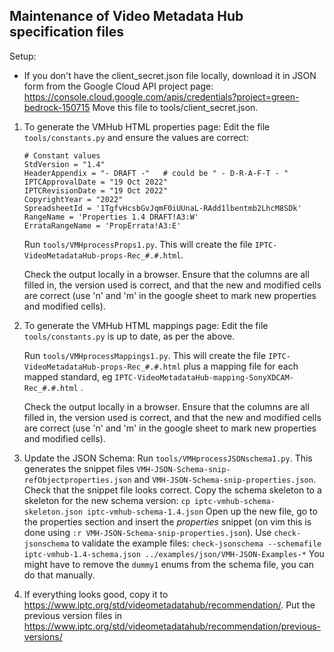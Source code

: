 Maintenance of Video Metadata Hub specification files
-----------------------------------------------------

Setup:
- If you don't have the client_secret.json file locally, download it in JSON form
  from the Google Cloud API project page:
    https://console.cloud.google.com/apis/credentials?project=green-bedrock-150715
  Move this file to tools/client_secret.json.


1. To generate the VMHub HTML properties page:
   Edit the file `tools/constants.py` and ensure the values are correct:
    ```
    # Constant values
    StdVersion = "1.4"
    HeaderAppendix = "- DRAFT -"   # could be " - D-R-A-F-T - "
    IPTCApprovalDate = "19 Oct 2022"
    IPTCRevisionDate = "19 Oct 2022"
    CopyrightYear = "2022"
    SpreadsheetId = '1TgfvHcsbGvJqmF0iUUnaL-RAdd1lbentmb2LhcM8SDk'
    RangeName = 'Properties 1.4 DRAFT!A3:W'
    ErrataRangeName = 'PropErrata!A3:E'
    ```    
    
   Run `tools/VMHprocessProps1.py`. This will create the file `IPTC-VideoMetadataHub-props-Rec_#.#.html`.

   Check the output locally in a browser. Ensure that the columns are all filled in, the version
   used is correct, and that the new and modified cells are correct (use 'n' and 'm' in the google
   sheet to mark new properties and modified cells).

2. To generate the VMHub HTML mappings page:
   Edit the file `tools/constants.py` is up to date, as per the above.

   Run `tools/VMHprocessMappings1.py`. This will create the file `IPTC-VideoMetadataHub-props-Rec_#.#.html`
   plus a mapping file for each mapped standard, eg `IPTC-VideoMetadataHub-mapping-SonyXDCAM-Rec_#.#.html` .

   Check the output locally in a browser. Ensure that the columns are all filled in, the version
   used is correct, and that the new and modified cells are correct (use 'n' and 'm' in the google
   sheet to mark new properties and modified cells).

3. Update the JSON Schema:
   Run `tools/VMHprocessJSONschema1.py`. This generates the snippet files `VMH-JSON-Schema-snip-refObjectproperties.json`
   and `VMH-JSON-Schema-snip-properties.json`.
   Check that the snippet file looks correct.
   Copy the schema skeleton to a skeleton for the new schema version:
   `cp iptc-vmhub-schema-skeleton.json iptc-vmhub-schema-1.4.json`
   Open up the new file, go to the properties section and insert the *properties* snippet (on vim this is done using
    `:r VMH-JSON-Schema-snip-properties.json`).
   Use `check-jsonschema` to validate the example files:
    `check-jsonschema --schemafile iptc-vmhub-1.4-schema.json ../examples/json/VMH-JSON-Examples-*`
   You might have to remove the `dummy1` enums from the schema file, you can do that manually.

4. If everything looks good, copy it to https://www.iptc.org/std/videometadatahub/recommendation/.
   Put the previous version files in
   https://www.iptc.org/std/videometadatahub/recommendation/previous-versions/
